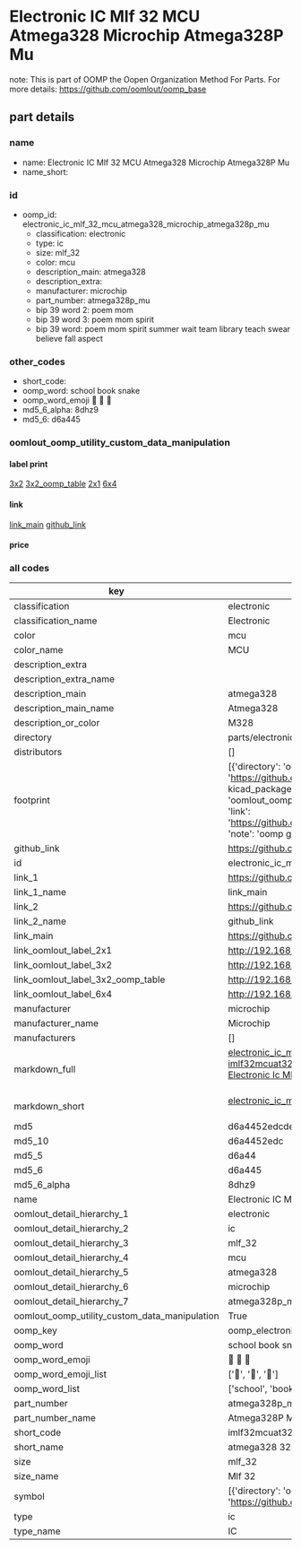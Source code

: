 # Electronic IC Mlf 32 MCU Atmega328 Microchip Atmega328P Mu  

note: This is part of OOMP the Oopen Organization Method For Parts. For more details: https://github.com/oomlout/oomp_base

##  part details





### name
* name: Electronic IC Mlf 32 MCU Atmega328 Microchip Atmega328P Mu
* name_short: 
### id
* oomp_id: electronic_ic_mlf_32_mcu_atmega328_microchip_atmega328p_mu
  * classification: electronic
  * type: ic
  * size: mlf_32
  * color: mcu
  * description_main: atmega328
  * description_extra: 
  * manufacturer: microchip
  * part_number: atmega328p_mu
  * bip 39 word 2: poem mom
  * bip 39 word 3: poem mom spirit
  * bip 39 word: poem mom spirit summer wait team library teach swear believe fall aspect

### other_codes
* short_code: 
* oomp_word: school book snake
* oomp_word_emoji :school: :book: :snake:
* md5_6_alpha: 8dhz9
* md5_6: d6a445






### oomlout_oomp_utility_custom_data_manipulation
#### label print
[3x2](http://192.168.1.245:1112/?label=oomp%208dhz9)
[3x2_oomp_table](http://192.168.1.107:1112/?label=oomp%208dhz9)
[2x1](http://192.168.1.242:1112/?label=oomp%208dhz9)
[6x4](http://192.168.1.55:1112/?label=oomp%208dhz9)    

#### link

[link_main](https://github.com/oomlout/oomlout_oomp_current_version_messy/tree/main/parts/electronic_ic_mlf_32_mcu_atmega328_microchip_atmega328p_mu) [github_link](https://github.com/oomlout/oomlout_oomp_part_src/tree/main/parts/electronic_ic_mlf_32_mcu_atmega328_microchip_atmega328p_mu)                             

#### price







### all codes 
| key | value |  
| --- | --- |  
| classification | electronic |  
| classification_name | Electronic |  
| color | mcu |  
| color_name | MCU |  
| description_extra |  |  
| description_extra_name |  |  
| description_main | atmega328 |  
| description_main_name | Atmega328 |  
| description_or_color | M328 |  
| directory | parts/electronic_ic_mlf_32_mcu_atmega328_microchip_atmega328p_mu |  
| distributors | [] |  
| footprint | [{'directory': 'oomlout_oomp_footprint_bot/footprints/kicad_package_dfn_qfn_vqfn_32_1ep_5x5mm_p0_5mm_ep3_1x3_1mm//working/working.kicad_mod', 'index': 0, 'link': 'https://github.com/oomlout/oomlout_oomp_footprint_bot/tree/main/foootprntss/kicad_package_dfn_qfn_vqfn_32_1ep_5x5mm_p0_5mm_ep3_1x3_1mm', 'note': 'source footprint kicad_package_dfn_qfn_vqfn_32_1ep_5x5mm_p0_5mm_ep3_1x3_1mm', 'oomp_key': 'oomp_kicad_package_dfn_qfn_vqfn_32_1ep_5x5mm_p0_5mm_ep3_1x3_1mm'}, {'directory': 'oomlout_oomp_footprint_bot/footprints/oomlout_oomlout_oomp_part_footprints_imlf32mcuat328_electronic_ic_mlf_32_mcu_atmega328_microchip_atmega328p_mu//working/working.kicad_mod', 'index': 1, 'link': 'https://github.com/oomlout/oomlout_oomp_footprint_bot/tree/main/foootprntss/oomlout_oomlout_oomp_part_footprints_imlf32mcuat328_electronic_ic_mlf_32_mcu_atmega328_microchip_atmega328p_mu', 'note': 'oomp generated footprint', 'oomp_key': 'oomp_oomlout_oomlout_oomp_part_footprints_imlf32mcuat328_electronic_ic_mlf_32_mcu_atmega328_microchip_atmega328p_mu'}] |  
| github_link | https://github.com/oomlout/oomlout_oomp_part_src/tree/main/parts/electronic_ic_mlf_32_mcu_atmega328_microchip_atmega328p_mu |  
| id | electronic_ic_mlf_32_mcu_atmega328_microchip_atmega328p_mu |  
| link_1 | https://github.com/oomlout/oomlout_oomp_current_version_messy/tree/main/parts/electronic_ic_mlf_32_mcu_atmega328_microchip_atmega328p_mu |  
| link_1_name | link_main |  
| link_2 | https://github.com/oomlout/oomlout_oomp_part_src/tree/main/parts/electronic_ic_mlf_32_mcu_atmega328_microchip_atmega328p_mu |  
| link_2_name | github_link |  
| link_main | https://github.com/oomlout/oomlout_oomp_current_version_messy/tree/main/parts/electronic_ic_mlf_32_mcu_atmega328_microchip_atmega328p_mu |  
| link_oomlout_label_2x1 | http://192.168.1.242:1112/?label=oomp%208dhz9 |  
| link_oomlout_label_3x2 | http://192.168.1.245:1112/?label=oomp%208dhz9 |  
| link_oomlout_label_3x2_oomp_table | http://192.168.1.107:1112/?label=oomp%208dhz9 |  
| link_oomlout_label_6x4 | http://192.168.1.55:1112/?label=oomp%208dhz9 |  
| manufacturer | microchip |  
| manufacturer_name | Microchip |  
| manufacturers | [] |  
| markdown_full | [electronic_ic_mlf_32_mcu_atmega328_microchip_atmega328p_mu](https://github.com/oomlout/oomlout_oomp_current_version_messy/tree/main/parts/electronic_ic_mlf_32_mcu_atmega328_microchip_atmega328p_mu)<br>[imlf32mcuat328](https://github.com/oomlout/oomlout_oomp_current_version_messy/tree/main/parts/electronic_ic_mlf_32_mcu_atmega328_microchip_atmega328p_mu)<br>[Electronic Ic Mlf 32 Mcu Atmega328 Microchip Atmega328P Mu](https://github.com/oomlout/oomlout_oomp_current_version_messy/tree/main/parts/electronic_ic_mlf_32_mcu_atmega328_microchip_atmega328p_mu)<br><br> |  
| markdown_short | [electronic_ic_mlf_32_mcu_atmega328_microchip_atmega328p_mu](https://github.com/oomlout/oomlout_oomp_current_version_messy/tree/main/parts/electronic_ic_mlf_32_mcu_atmega328_microchip_atmega328p_mu)<br><br> |  
| md5 | d6a4452edcde90237afb3d93a423b538 |  
| md5_10 | d6a4452edc |  
| md5_5 | d6a44 |  
| md5_6 | d6a445 |  
| md5_6_alpha | 8dhz9 |  
| name | Electronic IC Mlf 32 MCU Atmega328 Microchip Atmega328P Mu |  
| oomlout_detail_hierarchy_1 | electronic |  
| oomlout_detail_hierarchy_2 | ic |  
| oomlout_detail_hierarchy_3 | mlf_32 |  
| oomlout_detail_hierarchy_4 | mcu |  
| oomlout_detail_hierarchy_5 | atmega328 |  
| oomlout_detail_hierarchy_6 | microchip |  
| oomlout_detail_hierarchy_7 | atmega328p_mu |  
| oomlout_oomp_utility_custom_data_manipulation | True |  
| oomp_key | oomp_electronic_ic_mlf_32_mcu_atmega328_microchip_atmega328p_mu |  
| oomp_word | school book snake |  
| oomp_word_emoji | :school: :book: :snake: |  
| oomp_word_emoji_list | [':school:', ':book:', ':snake:'] |  
| oomp_word_list | ['school', 'book', 'snake'] |  
| part_number | atmega328p_mu |  
| part_number_name | Atmega328P Mu |  
| short_code | imlf32mcuat328 |  
| short_name | atmega328 32 pin mlf |  
| size | mlf_32 |  
| size_name | Mlf 32 |  
| symbol | [{'directory': 'oomlout_oomp_symbol_bot/symbols/kicad_mcu_microchip_atmega_atmega328_m//working/working.kicad_sym', 'index': 0, 'link': 'https://github.com/oomlout/oomlout_oomp_symbol_bot/tree/main/symbols/kicad_mcu_microchip_atmega_atmega328_m', 'oomp_key': 'oomp_kicad_mcu_microchip_atmega_atmega328_m'}] |  
| type | ic |  
| type_name | IC |  
